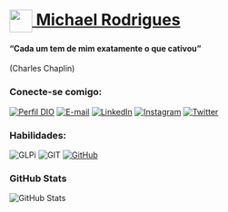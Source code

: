 
<h1>
    <a href="https://web.dio.me/users/michael_rodrigues">
     <img align="center" width="40px" src="https://hermes.digitalinnovation.one/assets/diome/logo-minimized.png">
 Michael Rodrigues
</a>


#### “Cada um tem de mim exatamente o que cativou” 
(Charles Chaplin)


### Conecte-se comigo:
[![Perfil DIO](https://img.shields.io/badge/-Meu%20Perfil%20na%20DIO-30A3DC?style=for-the-badge)](https://web.dio.me/users/michael_rodrigues/)
[![E-mail](https://img.shields.io/badge/-Email-000?style=for-the-badge&logo=microsoft-outlook&logoColor=E94D5F)](mailto:michael.michael_rodrigues@outlook.com)
[![LinkedIn](https://img.shields.io/badge/-LinkedIn-000?style=for-the-badge&logo=linkedin&logoColor=30A3DC)](https://www.linkedin.com/in/michaelrodriguesoficial/)
[![Instagram](https://img.shields.io/badge/Instagram-%23E4405F.svg?style=for-the-badge&logo=Instagram&logoColor=white)](https://www.instagram.com/michechel10/)
[![Twitter](https://img.shields.io/badge/Twitter-000?style=for-the-badge&logo=twitter)](https://twitter.com/michechel10)


### Habilidades:
![GLPi](https://img.shields.io/badge/glpi-3670A0?style=for-the-badge&logo=glpi&logoColor=ffdd54)
![GIT](https://img.shields.io/badge/git-%23FF9900.svg?style=for-the-badge&logo=git-aws&logoColor=30A3DC)
[![GitHub](https://img.shields.io/badge/GitHub-000?style=for-the-badge&logo=github&logoColor=30A3DC)](https://docs.github.com/michaelrodriguesoficial)

### GitHub Stats
![GitHub Stats](https://github-readme-stats.vercel.app/api?username=MichaelRodriguesOficial&theme=transparent&bg_color=000&border_color=30A3DC&show_icons=true&icon_color=30A3DC&title_color=E94D5F&text_color=FFF)

